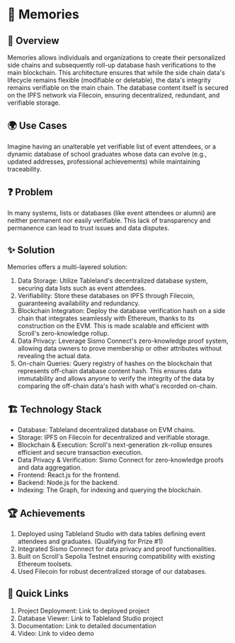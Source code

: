 # 🌌 Memories

## 🌟 Overview

Memories allows individuals and organizations to create their personalized side chains and subsequently roll-up database hash verifications to the main blockchain. This architecture ensures that while the side chain data's lifecycle remains flexible (modifiable or deletable), the data's integrity remains verifiable on the main chain. The database content itself is secured on the IPFS network via Filecoin, ensuring decentralized, redundant, and verifiable storage.

## 🌍 Use Cases

Imagine having an unalterable yet verifiable list of event attendees, or a dynamic database of school graduates whose data can evolve (e.g., updated addresses, professional achievements) while maintaining traceability.

## ❓ Problem

In many systems, lists or databases (like event attendees or alumni) are neither permanent nor easily verifiable. This lack of transparency and permanence can lead to trust issues and data disputes.

## ✨ Solution

Memories offers a multi-layered solution:

1. Data Storage: Utilize Tableland's decentralized database system, securing data lists such as event attendees.
1. Verifiability: Store these databases on IPFS through Filecoin, guaranteeing availability and redundancy.
1. Blockchain Integration: Deploy the database verification hash on a side chain that integrates seamlessly with Ethereum, thanks to its construction on the EVM. This is made scalable and efficient with Scroll's zero-knowledge rollup.
1. Data Privacy: Leverage Sismo Connect's zero-knowledge proof system, allowing data owners to prove membership or other attributes without revealing the actual data.
1. On-chain Queries: Query registry of hashes on the blockchain that represents off-chain database content hash. This ensures data immutability and allows anyone to verify the integrity of the data by comparing the off-chain data's hash with what's recorded on-chain.

## 🏗️ Technology Stack

- Database: Tableland decentralized database on EVM chains.
- Storage: IPFS on Filecoin for decentralized and verifiable storage.
- Blockchain & Execution: Scroll's next-generation zk-rollup ensures efficient and secure transaction execution.
- Data Privacy & Verification: Sismo Connect for zero-knowledge proofs and data aggregation.
- Frontend: React.js for the frontend.
- Backend: Node.js for the backend.
- Indexing: The Graph, for indexing and querying the blockchain.

## 🏆 Achievements

1. Deployed using Tableland Studio with data tables defining event attendees and graduates. (Qualifying for Prize #1)
1. Integrated Sismo Connect for data privacy and proof functionalities.
1. Built on Scroll's Sepolia Testnet ensuring compatibility with existing Ethereum toolsets.
1. Used Filecoin for robust decentralized storage of our databases.

## 🔗 Quick Links

1. Project Deployment: Link to deployed project
1. Database Viewer: Link to Tableland Studio project
1. Documentation: Link to detailed documentation
1. Video: Link to video demo
